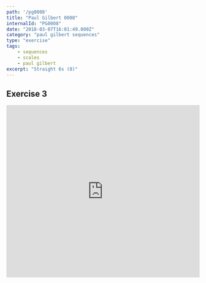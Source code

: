 ```yaml
---
path: '/pg0008'
title: "Paul Gilbert 0008"
internalId: "PG0008"
date: "2018-03-07T16:01:49.000Z"    
category: "paul gilbert sequences"
type: "exercise"
tags:
    - sequences
    - scales
    - paul gilbert
excerpt: "Straight 6s (8)"
---
```


## Exercise 3

<iframe src="https://flat.io/embed/5aa0511ec915e971e510d6d9?layout=responsive&audioSource=&videoPosition=" height="450" width="100%" frameBorder="0" allowfullscreen></iframe>
